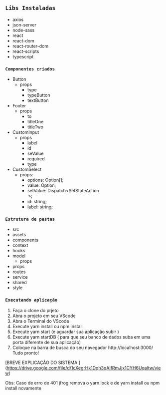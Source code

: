 ## `Libs Instaladas`

- axios
- json-server
- node-sass
- react
- react-dom
- react-router-dom
- react-scripts
- typescript

### `Componentes criados`

- Button
  - props
    - type
    - typeButton
    - textButton
- Footer
  - props
    - to
    - titleOne
    - titleTwo
- CustomInput
  - props
    - label
    - id
    - seValue
    - required
    - type
- CustomSelect
  - props:
    - options: Option[];
    - value: Option;
    - setValue: Dispatch<SetStateAction<Option>>;
    - id: string;
    - label: string;

### `Estrutura de pastas`

- src
- assets
- components
- context
- hooks
- model
  - props
- props
- routes
- service
- shared
- style

### `Executando aplicação`

1. Faça o clone do prjeto
1. Abra o projeto em seu VScode
1. Abra o Terminal do VScode
1. Execute yarn install ou npm install
1. Execute yarn start (e aguardar sua aplicação subir )
1. Execute yarn startDB ( para que seu banco de dados suba em uma porta diferente de sua aplicação)
1. Coloque na barra de busca do seu navegador http://localhost:3000/
   Tudo pronto!

[BREVE EXPLICAÇÂO DO SISTEMA ] (https://drive.google.com/file/d/1cXegrHk1Dqh3qAIfRmJjx1CYH6Uqaltw/view)

Obs: Caso de erro de 401 jfrog remova o yarn.lock e de yarn install ou npm install novamente
